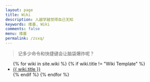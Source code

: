 ```yaml
---
layout: page
title: Wiki
description: 人越学越觉得自己无知
keywords: 维基, Wiki
comments: false
menu: 维基
permalink: /zsxq/
---
```


> 记多少命令和快捷键会让脑袋爆炸呢？

<ul class="listing">
{% for wiki in site.wiki %}
{% if wiki.title != "Wiki Template" %}
<li class="listing-item"><a href="{{ site.url }}{{ wiki.url }}">{{ wiki.title }}</a></li>
{% endif %}
{% endfor %}
</ul>
